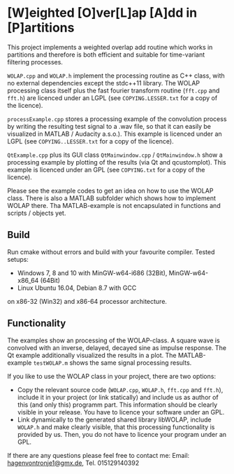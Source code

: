 [W]eighted [O]ver[L]ap [A]dd in [P]artitions 
==============================

This project implements a weighted overlap add routine which works in partitions and therefore is both efficient and suitable for time-variant filtering processes.

``WOLAP.cpp`` and ``WOLAP.h`` implement the processing routine as C++ class, with no external dependencies except the stdc++11 library. The WOLAP processing class itself plus the fast fourier transform routine (``fft.cpp`` and ``fft.h``) are licenced under an LGPL (see ``COPYING.LESSER.txt`` for a copy of the licence).

``processExample.cpp`` stores a processing example of the convolution process by writing the resulting test signal to a .wav file, so that it can easily be visualized in MATLAB / Audacity a.s.o.). This example is licenced under an LGPL (see ``COPYING..LESSER.txt`` for a copy of the licence).

``QtExample.cpp`` plus its GUI class ``QtMainwindow.cpp`` / ``QtMainwindow.h`` show a processing example by plotting of the results (via Qt and qcustomplot). This example is licenced under an GPL (see ``COPYING.txt`` for a copy of the licence).

Please see the example codes to get an idea on how to use the WOLAP class. There is also a MATLAB subfolder which shows how to implement WOLAP there. Tha MATLAB-example is not encapsulated in functions and scripts / objects yet.


Build
-----

Run cmake without errors and build with your favourite compiler. Tested setups:

- Windows 7, 8 and 10 with MinGW-w64-i686 (32Bit), MinGW-w64-x86_64 (64Bit)
- Linux Ubuntu 16.04, Debian 8.7 with GCC

on x86-32 (Win32) and x86-64 processor architecture.


Functionality
------------

The examples show an processing of the WOLAP-class. A square wave is convolved with an inverse, delayed, decayed sine as impulse response. The Qt example additionally visualized the results in a plot. The MATLAB-example ``testWOLAP.m`` shows the same signal processing results.

If you like to use the WOLAP class in your project, there are two options: 

- Copy the relevant source code (``WOLAP.cpp``, ``WOLAP.h``, ``fft.cpp`` and ``fft.h``), include it in your project (or link statically) and include us as author of this (and only this) programm part. This information should be clearly visible in your release. You have to licence your software under an GPL.
- Link dynamically to the generated shared library libWOLAP, include ``WOLAP.h`` and make clearly visible, that this processing functionality is provided by us. Then, you do not have to licence your program under an GPL.

If there are any questions please feel free to contact me: Email: hagenvontronje1@gmx.de, Tel. 015129140392